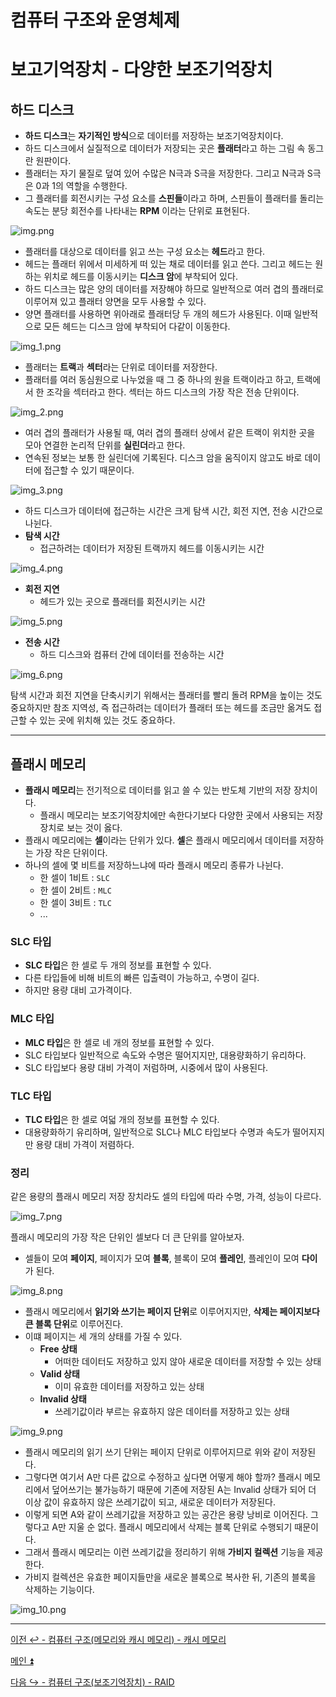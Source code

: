 # 컴퓨터 구조와 운영체제

# 보고기억장치 - 다양한 보조기억장치

## 하드 디스크

- **하드 디스크**는 **자기적인 방식**으로 데이터를 저장하는 보조기억장치이다.
- 하드 디스크에서 실질적으로 데이터가 저장되는 곳은 **플래터**라고 하는 그림 속 동그란 원판이다.
- 플래터는 자기 물질로 덮여 있어 수많은 N극과 S극을 저장한다. 그리고 N극과 S극은 0과 1의 역할을 수행한다.
- 그 플래터를 회전시키는 구성 요소를 **스핀들**이라고 하며, 스핀들이 플래터를 돌리는 속도는 분당 회전수를 나타내는 **RPM** 이라는 단위로 표현된다.

![img.png](image/img.png)

- 플래터를 대상으로 데이터를 읽고 쓰는 구성 요소는 **헤드**라고 한다. 
- 헤드는 플래터 위에서 미세하게 떠 있는 채로 데이터를 읽고 쓴다. 그리고 헤드는 원하는 위치로 헤드를 이동시키는 **디스크 암**에 부착되어 있다.
- 하드 디스크는 많은 양의 데이터를 저장해야 하므로 일반적으로 여러 겹의 플래터로 이루어져 있고 플래터 양면을 모두 사용할 수 있다.
- 양면 플래터를 사용하면 위아래로 플래터당 두 개의 헤드가 사용된다. 이때 일반적으로 모든 헤드는 디스크 암에 부착되어 다같이 이동한다.

![img_1.png](image/img_1.png)

- 플래터는 **트랙**과 **섹터**라는 단위로 데이터를 저장한다.
- 플래터를 여러 동심원으로 나누었을 때 그 중 하나의 원을 트랙이라고 하고, 트랙에서 한 조각을 섹터라고 한다. 섹터는 하드 디스크의 가장 작은 전송 단위이다.

![img_2.png](image/img_2.png)

- 여러 겹의 플래터가 사용될 때, 여러 겹의 플래터 상에서 같은 트랙이 위치한 곳을 모아 연결한 논리적 단위를 **실린더**라고 한다.
- 연속된 정보는 보통 한 실린더에 기록된다. 디스크 암을 움직이지 않고도 바로 데이터에 접근할 수 있기 때문이다.

![img_3.png](image/img_3.png)

- 하드 디스크가 데이터에 접근하는 시간은 크게 탐색 시간, 회전 지연, 전송 시간으로 나뉜다.
- **탐색 시간**
  - 접근하려는 데이터가 저장된 트랙까지 헤드를 이동시키는 시간

![img_4.png](image/img_4.png)

- **회전 지연**
  - 헤드가 있는 곳으로 플래터를 회전시키는 시간

![img_5.png](image/img_5.png)

- **전송 시간**
  - 하드 디스크와 컴퓨터 간에 데이터를 전송하는 시간

![img_6.png](image/img_6.png)

탐색 시간과 회전 지연을 단축시키기 위해서는 플래터를 빨리 돌려 RPM을 높이는 것도 중요하지만 참조 지역성, 즉 접근하려는 데이터가 플래터 또는 헤드를
조금만 옮겨도 접근할 수 있는 곳에 위치해 있는 것도 중요하다.

---

## 플래시 메모리

- **플래시 메모리**는 전기적으로 데이터를 읽고 쓸 수 있는 반도체 기반의 저장 장치이다.
  - 플래시 메모리는 보조기억장치에만 속한다기보다 다양한 곳에서 사용되는 저장 장치로 보는 것이 옳다.
- 플래시 메모리에는 **셀**이라는 단위가 있다. **셀**은 플래시 메모리에서 데이터를 저장하는 가장 작은 단위이다.
- 하나의 셀에 몇 비트를 저장하느냐에 따라 플래시 메모리 종류가 나뉜다.
  - 한 셀이 1비트 : `SLC`
  - 한 셀이 2비트 : `MLC`
  - 한 셀이 3비트 : `TLC`
  - ...

### SLC 타입

- **SLC 타입**은 한 셀로 두 개의 정보를 표현할 수 있다.
- 다른 타입들에 비해 비트의 빠른 입출력이 가능하고, 수명이 길다.
- 하지만 용량 대비 고가격이다.

### MLC 타입

- **MLC 타입**은 한 셀로 네 개의 정보를 표현할 수 있다.
- SLC 타입보다 일반적으로 속도와 수명은 떨어지지만, 대용량화하기 유리하다.
- SLC 타입보다 용량 대비 가격이 저럼하며, 시중에서 많이 사용된다.

### TLC 타입

- **TLC 타입**은 한 셀로 여덟 개의 정보를 표현할 수 있다.
- 대용량화하기 유리하며, 일반적으로 SLC나 MLC 타입보다 수명과 속도가 떨어지지만 용량 대비 가격이 저렴하다.

### 정리

같은 용량의 플래시 메모리 저장 장치라도 셀의 타입에 따라 수명, 가격, 성능이 다르다.

![img_7.png](image/img_7.png)

플래시 메모리의 가장 작은 단위인 셀보다 더 큰 단위를 알아보자.

- 셀들이 모여 **페이지**, 페이지가 모여 **블록**, 블록이 모여 **플레인**, 플레인이 모여 **다이**가 된다.

![img_8.png](image/img_8.png)

- 플래시 메모리에서 **읽기와 쓰기는 페이지 단위**로 이루어지지만, **삭제는 페이지보다 큰 블록 단위**로 이루어진다.
- 이떄 페이지는 세 개의 상태를 가질 수 있다.
  - **Free 상태**
    - 어떠한 데이터도 저장하고 있지 않아 새로운 데이터를 저장할 수 있는 상태
  - **Valid 상태**
    - 이미 유효한 데이터를 저장하고 있는 상태
  - **Invalid 상태**
    - 쓰레기값이라 부르는 유효하지 않은 데이터를 저장하고 있는 상태

![img_9.png](image/img_9.png)

- 플래시 메모리의 읽기 쓰기 단위는 페이지 단위로 이루어지므로 위와 같이 저장된다.
- 그렇다면 여기서 A만 다른 값으로 수정하고 싶다면 어떻게 해야 할까? 플래시 메모리에서 덮어쓰기는 불가능하기 때문에 기존에 저장된 A는 Invalid 상태가 되어
    더 이상 값이 유효하지 않은 쓰레기값이 되고, 새로운 데이터가 저장된다.
- 이렇게 되면 A와 같이 쓰레기값을 저장하고 있는 공간은 용량 낭비로 이어진다. 그렇다고 A만 지울 순 없다. 플래시 메모리에서 삭제는 블록 단위로 수행되기 때문이다.
- 그래서 플래시 메모리는 이런 쓰레기값을 정리하기 위해 **가비지 컬렉션** 기능을 제공한다.
- 가비지 컬렉션은 유효한 페이지들만을 새로운 블록으로 복사한 뒤, 기존의 블록을 삭제하는 기능이다.

![img_10.png](image/img_10.png)

---

[이전 ↩️ - 컴퓨터 구조(메모리와 캐시 메모리) - 캐시 메모리](https://github.com/genesis12345678/TIL/blob/main/cs/memory/Cache.md)

[메인 ⏫](https://github.com/genesis12345678/TIL/blob/main/cs/Main.md)

[다음 ↪️ - 컴퓨터 구조(보조기억장치) - RAID](https://github.com/genesis12345678/TIL/blob/main/cs/ssd/RAID.md)